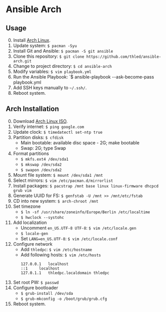 # Ansible Arch

## Usage

0. Install [Arch Linux](#arch-installation).
0. Update system: `$ pacman -Syu`
0. Install Git and Ansible: `$ pacman -S git ansible`
0. Clone this repository: `$ git clone https://github.com/thled/ansible-arch.git`
0. Change to project directory: `$ cd ansible-arch`
0. Modify variables: `$ vim playbook.yml`
0. Run the Ansible Playbook: `$ ansible-playbook --ask-become-pass playbook.yml
0. Add SSH keys manually to `~/.ssh/`.
0. Reboot system.

## Arch Installation

0. Download [Arch Linux ISO][arch].
0. Verify internet: `$ ping google.com`
0. Update clock: `$ timedatectl set-ntp true`
0. Partition disks: `$ cfdisk`
    - Main bootable: available disc space - 2G; make bootable
    - Swap: 2G; type Swap
0. Format partitions
    - `$ mkfs.ext4 /dev/sda1`
    - `$ mkswap /dev/sda2`
    - `$ swapon /dev/sda2`
0. Mount file system: `$ mount /dev/sda1 /mnt`
0. Select mirrors: `$ vim /etc/pacman.d/mirrorlist`
0. Install packages: `$ pacstrap /mnt base linux linux-firmware dhcpcd grub vim`
0. Generate UUID for FS: `$ genfstab -U /mnt >> /mnt/etc/fstab`
0. CD into new system: `$ arch-chroot /mnt`
0. Set timezone
    - `$ ln -sf /usr/share/zoneinfo/Europe/Berlin /etc/localtime`
    - `$ hwclock --systohc`
0. Add localization
    - Uncomment `en_US.UTF-8 UTF-8`: `$ vim /etc/locale.gen`
    - `$ locale-gen`
    - Set `LANG=en_US.UTF-8`: `$ vim /etc/locale.conf`
0. Configure network
    - Add `thledpc`: `$ vim /etc/hostname`
    - Add following hosts: `$ vim /etc/hosts`
        ```shell
        127.0.0.1	localhost
        ::1		localhost
        127.0.1.1	thledpc.localdomain	thledpc
        ```
0. Set root PW: `$ passwd`
0. Configure bootloader
    - `$ grub-install /dev/sda`
    - `$ grub-mkconfig -o /boot/grub/grub.cfg`
0. Reboot system.

[arch]: https://www.archlinux.org/download/
